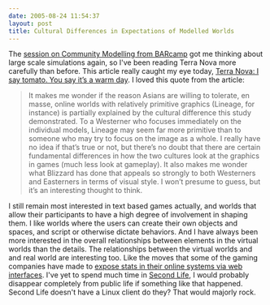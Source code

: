 ```yaml
---
date: 2005-08-24 11:54:37
layout: post
title: Cultural Differences in Expectations of Modelled Worlds
---
```


The [session on Community Modelling from BARcamp](http://barcamp.org/index.cgi?CommunityModelling) got me thinking about large scale simulations again, so I've been reading Terra Nova more carefully than before. This article really caught my eye today, [Terra Nova: I say tomato. You say it’s a warm day](http://terranova.blogs.com/terra_nova/2005/08/i_say_tomato_yo.html). I loved this quote from the article:





> It makes me wonder if the reason Asians are willing to tolerate, en masse, online worlds with relatively primitive graphics (Lineage, for instance) is partially explained by the cultural difference this study demonstrated. To a Westerner who focuses immediately on the individual models, Lineage may seem far more primitive than to someone who may try to focus on the image as a whole. I really have no idea if that’s true or not, but there’s no doubt that there are certain fundamental differences in how the two cultures look at the graphics in games (much less look at gameplay). It also makes me wonder what Blizzard has done that appeals so strongly to both Westerners and Easterners in terms of visual style. I won’t presume to guess, but it’s an interesting thought to think.





I still remain most interested in text based games actually, and worlds that allow their participants to have a high degree of involvement in shaping them. I like worlds where the users can create their own objects and spaces, and script or otherwise dictate behaviors. And I have always been more interested in the overall relationships between elements in the virtual worlds than the details. The relationships between the virtual worlds and and real world are interesting too. Like the moves that some of the gaming companies have made to [expose stats in their online systems via web interfaces](http://www.bungie.net/Stats/TopPlayers.aspx?hop=3). I've yet to spend much time in [Second Life](http://secondlife.com/), I would probably disappear completely from public life if something like that happened. Second Life doesn't have a Linux client do they? That would majorly rock.
